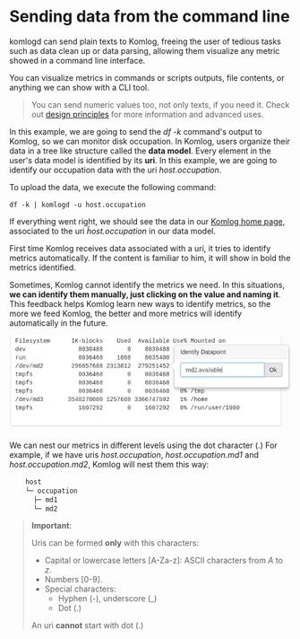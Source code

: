 # Sending data from the command line

komlogd can send plain texts to Komlog, freeing the user of tedious tasks such as data clean up or
data parsing, allowing them visualize any metric showed in a command line interface.

You can visualize metrics in commands or scripts outputs, file contents, or anything we can show with a CLI tool.

> You can send numeric values too, not only texts, if you need it.
> Check out [design principles](design.md) for more information and advanced uses.

In this example, we are going to send the *df -k* command's output to Komlog, so we can monitor
disk occupation. In Komlog, users organize their data in a tree like structure called
the **data model**. Every element in the user's data model is identified by its **uri**.
In this example, we are going to identify our occupation data with the uri *host.occupation*.

To upload the data, we execute the following command:

```
df -k | komlogd -u host.occupation
```

If everything went right, we should see the data in our [Komlog home page](https://www.komlog.io/home),
associated to the uri *ĥost.occupation* in our data model.

First time Komlog receives data associated with a uri, it tries to identify metrics automatically.
If the content is familiar to him, it will show in bold the metrics identified.

Sometimes, Komlog cannot identify the metrics we need. In this situations, **we can identify them manually,
just clicking on the value and naming it**. This feedback helps Komlog learn new ways to identify metrics, so
the more we feed Komlog, the better and more metrics will identify automatically in the future.

![identify dp](img/identify_dp.png)


We can nest our metrics in different levels using the dot character (.) For example, if we have uris *host.occupation*, *host.occupation.md1* and *host.occupation.md2*, Komlog will nest them this way:

```
    host
    └─ occupation
      ├─ md1
      └─ md2
```

> **Important**:
>
> Uris can be formed **only** with this characters:
>
> * Capital or lowercase letters [A-Za-z]: ASCII characters from *A* to *z*.
> * Numbers [0-9].
> * Special characters:
>     * Hyphen (-), underscore (_)
>     * Dot (.)
>
> An uri **cannot** start with dot (.)



